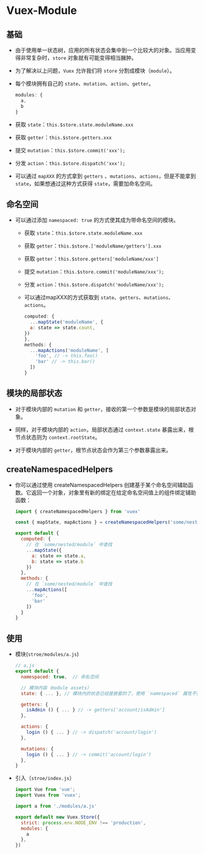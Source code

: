 # Vuex-Module

## 基础

*   由于使用单一状态树，应用的所有状态会集中到一个比较大的对象。当应用变得非常复杂时，`store` 对象就有可能变得相当臃肿。

*   为了解决以上问题，`Vuex` 允许我们将 `store` 分割成模块（`module`）。

*   每个模块拥有自己的 `state`、`mutation`、`action`、`getter`。

    ```javascript
    modules: {
      a,
      b
    }
    ```

*   获取 `state`：`this.$store.state.moduleName.xxx`

*   获取 `getter`：`this.$store.getters.xxx`

*   提交 `mutation`：`this.$store.commit('xxx');`

*   分发 `action`：`this.$store.dispatch('xxx');`

*   可以通过 `mapXXX` 的方式拿到 `getters` 、`mutations`、`actions`，但是不能拿到 `state`，如果想通过这种方式获得 `state`，需要加命名空间。

## 命名空间

*   可以通过添加 `namespaced: true` 的方式使其成为带命名空间的模块。

    *   获取 `state`：`this.$store.state.moduleName.xxx`

    *   获取 `getter`：`this.$store.['moduleName/getters'].xxx`

    *   获取 `getter`：`this.$store.getters['moduleName/xxx']`

    *   提交 `mutation`：`this.$store.commit('moduleName/xxx');`

    *   分发 `action`：`this.$store.dispatch('moduleName/xxx');`

    *   可以通过mapXXX的方式获取到 `state`、`getters`、`mutations`、`actions`。

        ```javascript
        computed: {
          ...mapState('moduleName', {
          a: state => state.count,
        })
        },
        methods: {
          ...mapActions('moduleName', [
            'foo', // -> this.foo()
            'bar' // -> this.bar()
          ])
        }
        ```

## 模块的局部状态

*   对于模块内部的 `mutation` 和 `getter`，接收的第一个参数是模块的局部状态对象。

*   同样，对于模块内部的 `action`，局部状态通过 `context.state` 暴露出来，根节点状态则为 `context.rootState`。

*   对于模块内部的 `getter`，根节点状态会作为第三个参数暴露出来。

## createNamespacedHelpers

*   你可以通过使用 createNamespacedHelpers 创建基于某个命名空间辅助函数。它返回一个对象，对象里有新的绑定在给定命名空间值上的组件绑定辅助函数：

    ```javascript
    import { createNamespacedHelpers } from 'vuex'

    const { mapState, mapActions } = createNamespacedHelpers('some/nested/module')

    export default {
      computed: {
        // 在 `some/nested/module` 中查找
        ...mapState({
          a: state => state.a,
          b: state => state.b
        })
      },
      methods: {
        // 在 `some/nested/module` 中查找
        ...mapActions([
          'foo',
          'bar'
        ])
      }
    }
    ```

## 使用

*   模块(`stroe/modules/a.js`)

    ```javascript
    // a.js
    export default {
      namespaced: true,  // 命名空间

      // 模块内容（module assets）
      state: { ... }, // 模块内的状态已经是嵌套的了，使用 `namespaced` 属性不会对其产生影响

      getters: {
        isAdmin () { ... } // -> getters['account/isAdmin']
      },

      actions: {
        login () { ... } // -> dispatch('account/login')
      },

      mutations: {
        login () { ... } // -> commit('account/login')
      },
    }
    ```

*   引入（`stroe/index.js`）

    ```javascript
    import Vue from 'vue';
    import Vuex from 'vuex';

    import a from './modules/a.js'

    export default new Vuex.Store({
      strict: process.env.NODE_ENV !== 'production',
      modules: {
        a
      },
    })
    ```
